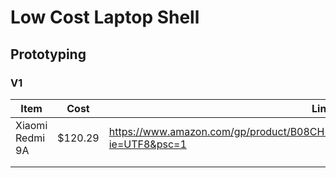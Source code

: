 # Low Cost Laptop Shell

## Prototyping

### V1
| Item                              | Cost          | Link                                                                                          |
|-----------------------------------|---------------|-----------------------------------------------------------------------------------------------|
| Xiaomi Redmi 9A                   | $120.29       | https://www.amazon.com/gp/product/B08CH5JY5D/ref=ppx_yo_dt_b_asin_title_o00_s00?ie=UTF8&psc=1 |
|                                   |               |                                                                                               |
|                                   |               |                                                                                               |
